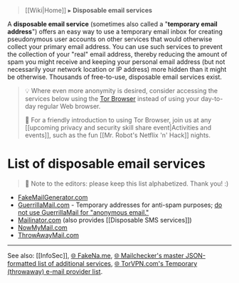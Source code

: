 > [[Wiki|Home]] ▸ **Disposable email services**

A **disposable email service** (sometimes also called a "**temporary email address**") offers an easy way to use a temporary email inbox for creating pseudonymous user accounts on other services that would otherwise collect your primary email address. You can use such services to prevent the collection of your "real" email address, thereby reducing the amount of spam you might receive and keeping your personal email address (but not necessarily your network location or IP address) more hidden than it might be otherwise. Thousands of free-to-use, disposable email services exist.

> 💡 Where even more anonymity is desired, consider accessing the services below using the [Tor Browser](https://torproject.org/) instead of using your day-to-day regular Web browser.
> 
> 🔰 For a friendly introduction to using Tor Browser, join us at any [[upcoming privacy and security skill share event|Activities and events]], such as the fun [[Mr. Robot's Netflix 'n' Hack]] nights.

# List of disposable email services

> 📝 Note to the editors: please keep this list alphabetized. Thank you! :)

* [FakeMailGenerator.com](http://www.fakemailgenerator.com/)
* [GuerrillaMail.com](https://www.guerrillamail.com/) - Temporary addresses for anti-spam purposes; [do not use GuerrillaMail for "anonymous email."](https://web.archive.org/web/20151029140147/https://www.guerrillamail.com/blog/statement-on-harvard-incident/)
* [Mailinator.com](https://www.mailinator.com/) (also provides [[Disposable SMS services]])
* [NowMyMail.com](http://nowmymail.com/)
* [ThrowAwayMail.com](https://www.throwawaymail.com/)

* * *

See also: [[InfoSec]], [🌐 FakeNa.me](https://fakena.me/), [🌐 Mailchecker's master JSON-formatted list of additional services](https://github.com/FGRibreau/mailchecker/blob/master/list.json), [🌐 TorVPN.com's Temporary (throwaway) e-mail provider list](https://www.torvpn.com/en/disposable-email).